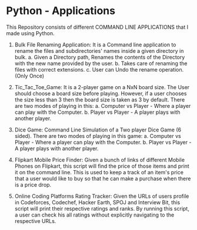 # Python - Applications
This Repository consists of different COMMAND LINE APPLICATIONS that I made using Python.

1.	Bulk File Renaming Application: It is a Command line application to rename the files and subdirectories' names inside a given directory in bulk. a. Given a Directory path, Renames the contents of the Directory with the new name provided by the user. b. Takes care of renaming the files with correct extensions. c. User can Undo the rename operation.(Only Once)

2.	Tic_Tac_Toe_Game: It is a 2-player game on a NxN board size. The User should choose a board size before playing. However, if a user chooses the size less than 3 then the board size is taken as 3 by default. There are two modes of playing in this: a. Computer vs Player - Where a player can play with the Computer. b. Player vs Player - A player plays with another player.

3.	Dice Game: Command Line Simulation of a Two player Dice Game (6 sided). There are two modes of playing in this game: a. Computer vs Player - Where a player can play with the Computer. b. Player vs Player - A player plays with another player.

4.	Flipkart Mobile Price Finder: Given a bunch of links of different Mobile Phones on Flipkart, this script will find the price of those items and print it on the command line. 
This is used to keep a track of an item's price that a user would like to buy so that he can make a purchase when there is a price drop.

5.	Online Coding Platforms Rating Tracker: Given the URLs of users profile in Codeforces, Codechef, Hacker Earth, SPOJ and Interview Bit,  this script will print their respective ratings and ranks. By running this script, a user can check his all ratings without explicitly navigating to the respective URLs.
